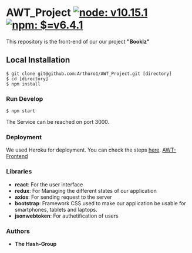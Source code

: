 # AWT_Project  [![node: v10.15.1](https://img.shields.io/badge/node-v10.15.1-green.svg?style=flat-square)](https://nodejs.org/dist/latest-v10.x/docs/api/) [![npm: $=v6.4.1](https://img.shields.io/badge/npm-%3E=v6.4.1.x-red.svg?style=flat-square)](https://www.npmjs.com/package/npm) 
 This repository is the front-end of our our project **"BookIz"**

## Local Installation
``` shell
$ git clone git@github.com:Arthuro1/AWT_Project.git [directory]
$ cd [directory]
$ npm install 
```

### Run Develop
``` shell
$ npm start
```
The Service can be reached on port 3000.

### Deployment
We used Heroku for deployment. You can check the steps [here](https://devcenter.heroku.com/articles/git).
[AWT-Frontend](https://awt-frontend.herokuapp.com/)
### Libraries
* **react**: For the user interface
* **redux**: For Managing the different states of our application
*  **axios**: For sending request to the server
* **bootstrap**: Framework CSS used to make our application be usable for smartphones, tablets and laptops.  
* **jsonwebtoken**: For authetification of users

### Authors
* **The Hash-Group**

